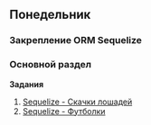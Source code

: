 ## Понедельник


### Закрепление ORM Sequelize

### Основной раздел

**Задания**

1. [Sequelize - Cкачки лошадей](../../../../sequelize-associations-drill-races-challenge)
2. [Sequelize - Футболки](../../../../sequelize-associations-drill-shirts-challenge)
